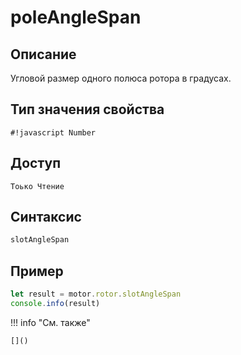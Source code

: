 # poleAngleSpan

## Описание
Угловой размер одного полюса ротора в градусах.

## Тип значения свойства
`#!javascript Number`

## Доступ
`Тоько Чтение`

## Синтаксис
```javascript
slotAngleSpan
```

## Пример
```javascript linenums="1"
let result = motor.rotor.slotAngleSpan
console.info(result)
```

!!! info "См. также"

    []()

